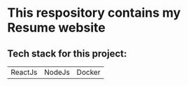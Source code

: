 <h1>This respository contains my Resume website</h1>
<h2>Tech stack for this project:</h2>
<table>
  <tr>
    <td>ReactJs</td>
    <td>NodeJs</td>
    <td>Docker</td>
  </tr>
</table>
